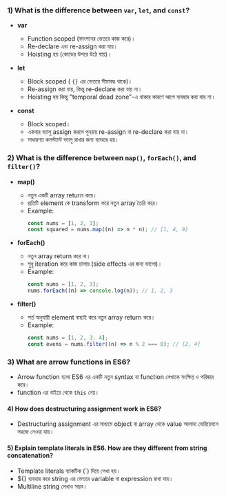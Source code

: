 ### 1) What is the difference between `var`, `let`, and `const`?

- **var**

  - Function scoped (ফাংশনের ভেতরে কাজ করে)।
  - Re-declare এবং re-assign করা যায়।
  - Hoisting হয় (কোডের উপরে উঠে যায়)।

- **let**

  - Block scoped ( `{}` এর ভেতরে সীমাবদ্ধ থাকে)।
  - Re-assign করা যায়, কিন্তু re-declare করা যায় না।
  - Hoisting হয় কিন্তু "temporal dead zone"-এ থাকার কারণে আগে ব্যবহার করা যায় না।

- **const**
  - Block scoped।
  - একবার ভ্যালু assign করলে পুনরায় re-assign বা re-declare করা যায় না।
  - সাধারণত কনস্ট্যান্ট ভ্যালু রাখার জন্য ব্যবহার হয়।

### 2) What is the difference between `map()`, `forEach()`, and `filter()`?

- **map()**

  - নতুন একটি array return করে।
  - প্রতিটি element কে transform করে নতুন array তৈরি করে।
  - Example:
    ```js
    const nums = [1, 2, 3];
    const squared = nums.map((n) => n * n); // [1, 4, 9]
    ```

- **forEach()**

  - নতুন array return করে না।
  - শুধু iteration করে কাজ চালায় (side effects এর জন্য ভালো)।
  - Example:
    ```js
    const nums = [1, 2, 3];
    nums.forEach((n) => console.log(n)); // 1, 2, 3
    ```

- **filter()**
  - শর্ত অনুযায়ী element বাছাই করে নতুন array return করে।
  - Example:
    ```js
    const nums = [1, 2, 3, 4];
    const evens = nums.filter((n) => n % 2 === 0); // [2, 4]
    ```

### 3) What are arrow functions in ES6?

- Arrow function হলো ES6 এর একটি নতুন syntax যা function লেখাকে সংক্ষিপ্ত ও পরিষ্কার করে।
- function এর বাইরে থেকে `this` নেয়।

#### 4) How does destructuring assignment work in ES6?

- Destructuring assignment এর মাধ্যমে object বা array থেকে value আলাদা ভেরিয়েবলে সহজে নেওয়া যায়।

#### 5) Explain template literals in ES6. How are they different from string concatenation?

- Template literals ব্যাকটিক (`) দিয়ে লেখা হয়।
- ${} ব্যবহার করে string এর ভেতরে variable বা expression রাখা যায়।
- Multiline string লেখাও সম্ভব।
